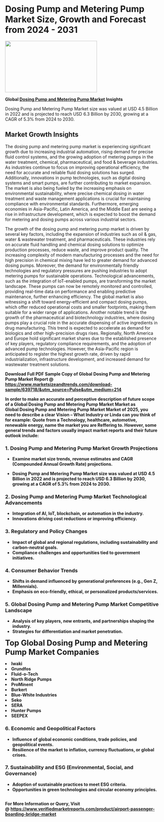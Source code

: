 <H1>Dosing Pump and Metering Pump Market Size, Growth and Forecast from 2024 - 2031</H1><img class="aligncenter size-medium wp-image-584254" src="https://thirdeyenews.in/wp-content/uploads/2024/09/Global-Market-Research-300x168.jpeg" alt="" width="300" height="168" /><p><strong>Global&nbsp;<a href="https://www.marketsizeandtrends.com/download-sample/639718/&amp;utm_source=Pulse&amp;utm_medium=214">Dosing Pump and Metering Pump Market</a> Insights</strong></p><p>Dosing Pump and Metering Pump Market size was valued at USD 4.5 Billion in 2022 and is projected to reach USD 6.3 Billion by 2030, growing at a CAGR of 5.3% from 2024 to 2030.</p><p><h2>Market Growth Insights</h2> <p>The dosing pump and metering pump market is experiencing significant growth due to increasing industrial automation, rising demand for precise fluid control systems, and the growing adoption of metering pumps in the water treatment, chemical, pharmaceutical, and food & beverage industries. As industries continue to focus on improving operational efficiency, the need for accurate and reliable fluid dosing solutions has surged. Additionally, innovations in pump technologies, such as digital dosing systems and smart pumps, are further contributing to market expansion. The market is also being fueled by the increasing emphasis on environmental sustainability, where precise chemical dosing in water treatment and waste management applications is crucial for maintaining compliance with environmental standards. Furthermore, emerging economies in Asia-Pacific, Latin America, and the Middle East are seeing a rise in infrastructure development, which is expected to boost the demand for metering and dosing pumps across various industrial sectors.</p> <p><strong></strong></p> <p>The growth of the dosing pump and metering pump market is driven by several key factors, including the expansion of industries such as oil & gas, water & wastewater treatment, and pharmaceuticals. These industries rely on accurate fluid handling and chemical dosing solutions to optimize production processes, reduce waste, and improve product quality. The increasing complexity of modern manufacturing processes and the need for high precision in chemical mixing have led to greater demand for advanced dosing pumps. Moreover, the demand for environmentally friendly technologies and regulatory pressures are pushing industries to adopt metering pumps for sustainable operations. Technological advancements, such as the integration of IoT-enabled pumps, are transforming the market landscape. These pumps can now be remotely monitored and controlled, providing real-time data on performance and enabling predictive maintenance, further enhancing efficiency. The global market is also witnessing a shift toward energy-efficient and compact dosing pumps, which offer reduced operational costs and smaller footprints, making them suitable for a wider range of applications. Another notable trend is the growth of the pharmaceutical and biotechnology industries, where dosing pumps play a crucial role in the accurate dispensing of active ingredients in drug manufacturing. This trend is expected to accelerate as demand for biologics and other high-precision drugs rises. Regionally, North America and Europe hold significant market shares due to the established presence of key players, regulatory compliance requirements, and the adoption of advanced pump technologies. However, the Asia-Pacific region is anticipated to register the highest growth rate, driven by rapid industrialization, infrastructure development, and increased demand for wastewater treatment solutions. <p><strong></p><p><span class=""><strong>Download Full PDF Sample Copy of Global Dosing Pump and Metering Pump Market Report</strong> @ <a href="https://www.marketsizeandtrends.com/download-sample/639718/&amp;utm_source=Pulse&amp;utm_medium=214" target="_blank">https://www.marketsizeandtrends.com/download-sample/639718/&amp;utm_source=Pulse&amp;utm_medium=214</a></span></p><p>In order to make an accurate and perceptive description of future scope of a Global&nbsp;Dosing Pump and Metering Pump Market Market as Global&nbsp;Dosing Pump and Metering Pump Market Market of 2025, you need to describe a clear Vision &ndash; What Industry or Linda can you think of for example: Quote from a Technology, healthcare, automotive, renewable energy, name the market you are Reffering to. However, some general trends and factors usually impact market reports and their future outlook include:</p><h3>1.&nbsp;<strong>Dosing Pump and Metering Pump Market Growth Projections</strong></h3><ul><li>Examine market size trends, revenue estimates and CAGR (Compounded Annual Growth Rate) projections.</li><li><p>Dosing Pump and Metering Pump Market size was valued at USD 4.5 Billion in 2022 and is projected to reach USD 6.3 Billion by 2030, growing at a CAGR of 5.3% from 2024 to 2030.</p></li></ul><h3>2.&nbsp;<strong>Dosing Pump and Metering Pump Market Technological Advancements</strong></h3><ul><li>Integration of AI, IoT, blockchain, or automation in the industry.</li><li>Innovations driving cost reductions or improving efficiency.</li></ul><h3>3.&nbsp;<strong>Regulatory and Policy Changes</strong></h3><ul><li>Impact of global and regional regulations, including sustainability and carbon-neutral goals.</li><li>Compliance challenges and opportunities tied to government initiatives.</li></ul><h3>4.&nbsp;<strong>Consumer Behavior Trends</strong></h3><ul><li>Shifts in demand influenced by generational preferences (e.g., Gen Z, Millennials).</li><li>Emphasis on eco-friendly, ethical, or personalized products/services.</li></ul><h3>5.&nbsp;<strong>Global Dosing Pump and Metering Pump Market Competitive Landscape</strong></h3><ul><li>Analysis of key players, new entrants, and partnerships shaping the industry.</li><li>Strategies for differentiation and market penetration.</li></ul><p data-pm-slice="1 1 []"><span style="color: inherit; font-family: inherit; font-size: 25px;">Top Global Dosing Pump and Metering Pump Market Companies</span></p><div class="" data-test-id=""><p><li>Iwaki</li><li> Grundfos</li><li> Fluid-o-Tech</li><li> North Ridge Pumps</li><li> ProMinent</li><li> Burkert</li><li> Blue-White Industries</li><li> Seko</li><li> SERA</li><li> Hunter Pumps</li><li> SEEPEX</li></p></div><h3>6.&nbsp;<strong>Economic and Geopolitical Factors</strong></h3><ul><li>Influence of global economic conditions, trade policies, and geopolitical events.</li><li>Resilience of the market to inflation, currency fluctuations, or global crises.</li></ul><h3>7.&nbsp;<strong>Sustainability and ESG (Environmental, Social, and Governance)</strong></h3><ul><li>Adoption of sustainable practices to meet ESG criteria.</li><li>Opportunities in green technologies and circular economy principles.</li></ul><h2><strong style="font-size: 14px;">For More Information or Query, Visit @&nbsp;</strong><a style="background-color: #ffffff; font-size: 14px;" href="https://www.marketsizeandtrends.com/report/dosing-pump-and-metering-pump-market/" target="_blank">https://www.verifiedmarketreports.com/product/airport-passenger-boarding-bridge-market</a></h2>
